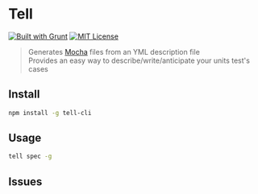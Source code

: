 # Tell

[![Built with Grunt][grunt-img]](http://gruntjs.com/) [![MIT License][license-img]][license-url]

> Generates [Mocha](https://mochajs.org) files from an YML description file<br>
> Provides an easy way to describe/write/anticipate your units test's cases

## Install

```bash
npm install -g tell-cli
```

## Usage

```bash
tell spec -g
```

## Issues

[grunt-img]: https://cdn.gruntjs.com/builtwith.png
[license-img]: http://img.shields.io/badge/license-MIT-blue.svg?style=flat-square
[license-url]: LICENSE-MIT

[coverall-url]: https://coveralls.io/r/sixertoy/tell-cli
[coverall-img]: https://img.shields.io/coveralls/sixertoy/tell-cli.svg?style=flat-square

[travis-url]: https://travis-ci.org/sixertoy/tell-cli
[travis-img]: http://img.shields.io/travis/sixertoy/tell-cli.svg?style=flat-square

